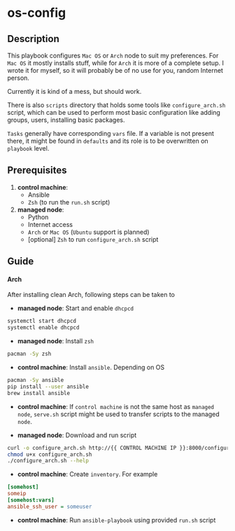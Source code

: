 # os-config
## Description
This playbook configures `Mac OS` or `Arch` node to suit my preferences. For `Mac OS` it mostly installs stuff,
while for `Arch` it is more of a complete setup. I wrote it for myself, so it will probably be of no
use for you, random Internet person.

Currently it is kind of a mess, but should work.

There is also `scripts` directory that holds some tools like `configure_arch.sh` script,
which can be used to perform most basic configuration like adding groups, users,
installing basic packages.

`Tasks` generally have corresponding `vars` file. If a variable is not present there, it might be found in `defaults` and its role is to be overwritten on `playbook` level.

## Prerequisites
1. **control machine**:
    - Ansible
    - `Zsh` (to run the `run.sh` script)
2. **managed node**:
    - Python
    - Internet access
    - `Arch` or `Mac OS` (`Ubuntu` support is planned)
    - [optional] `Zsh` to run `configure_arch.sh` script

## Guide
#### Arch
After installing clean Arch, following steps can be taken to

- **managed node**: Start and enable `dhcpcd`
``` sh
systemctl start dhcpcd
systemctl enable dhcpcd
```

- **managed node**: Install `zsh`
``` sh
pacman -Sy zsh
```

- **control machine**: Install `ansible`. Depending on OS
``` sh
pacman -Sy ansible
pip install --user ansible
brew install ansible
```

- **control machine**: If `control machine` is not the same host as `managed node`,
`serve.sh` script might be used to transfer scripts to the managed `node`.

- **managed node**: Download and run script
``` sh
curl -o configure_arch.sh http://{{ CONTROL MACHINE IP }}:8000/configure_arch.sh
chmod u+x configure_arch.sh
./configure_arch.sh --help
```

- **control machine**: Create `inventory`. For example
``` ini
[somehost]
someip
[somehost:vars]
ansible_ssh_user = someuser
```

- **control machine**: Run `ansible-playbook` using provided `run.sh` script
